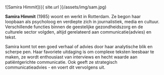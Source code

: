 ![Samira Himmit]({{ site.url }}/assets/img/sam.jpg)

**Samira Himmit** (1985) woont en werkt in Rotterdam. Ze begon haar loopbaan als psycholoog en  verdiepte zich in journalistiek, media en cultuur. Verschillende functies binnen de geestelijke gezondheidszorg en de culturele sector volgden, altijd gerelateerd aan communicatie(advies) en tekst.

Samira komt tot een goed verhaal of advies door haar analytische blik en scherpe pen. Haar favoriete uitdaging is om complexe teksten leesbaar te maken, ze wordt enthousiast van interviews en hecht waarde aan patiëntgerichte communicatie. Ook geeft ze strategisch communicatieadvies - en voert dit vervolgens uit.
